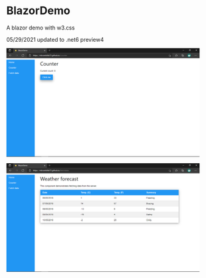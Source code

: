 # BlazorDemo

A blazor demo with w3.css

05/29/2021 updated to .net6 preview4

![Screenshot](screenshot1.png)

![Screenshot](screenshot2.png)